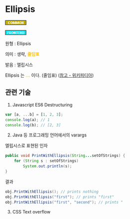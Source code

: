 <d-title>

# Ellipsis

</d-title>

<d-label>

<d-inner>

![Common](../2TAT1C/Label_Common.png)

</d-inner>

<d-inner>

![Frontend](../2TAT1C/Label_Frontend.png)

</d-inner>

</d-label>

<d-origin>

원형 : Ellipsis

</d-origin>

<d-mean>

의미  : 생략, <span style="color:#FFBF00; font-weight:bold;">줄임표</span>

</d-mean>

<d-pronunciation>

발음 : 엘립시스

</d-pronunciation>

<d-content>

Ellipsis 는 <span style="color:#FFBF00; font-weight:bold;">...</span> 이다. (줄임표) 
([참고 - 위키피디아](https://ko.wikipedia.org/wiki/%EC%A4%84%EC%9E%84%ED%91%9C))

</d-content>

<d-relation>

## 관련 기술

<d-inner>

1. Javascript ES6 Destructuring

```js
var [a, ...b] = [1, 2, 3];
console.log(a); // 1
console.log(b); // [2, 3]
```

</d-inner>

<d-inner>

2. Java 등 프로그래밍 언어에서의 varargs

엘립시스로 표현된 인자
```java
public void PrintWithEllipsis(String...setOfStrings) {
    for (String s : setOfStrings)
        System.out.println(s);
}
```
결과
```java
obj.PrintWithEllipsis(); // prints nothing
obj.PrintWithEllipsis("first"); // prints "first"
obj.PrintWithEllipsis("first", "second"); // prints "
```

</d-inner>

<d-inner>

3. CSS Text overflow

</d-inner>

</d-relation>
